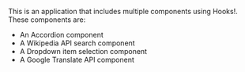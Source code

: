 This is an application that includes multiple components using Hooks!.  These components are: 
- An Accordion component
- A Wikipedia API search component
- A Dropdown item selection component 
- A Google Translate API component